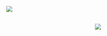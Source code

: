 <div style="width: 50%; padding: 16px;"><img align="center" src="https://github-readme-stats.vercel.app/api?username=persilee&show_icons=true&hide=contribs" /></div>
<div style="width: 50%; padding: 16px;"><img align="right" src="https://github-readme-stats.vercel.app/api/top-langs/?username=persilee&layout=compact" /></div>
